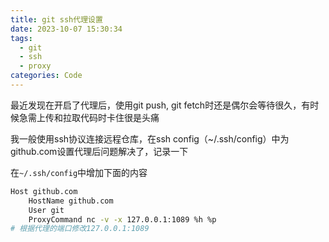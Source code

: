 ```yaml
---
title: git ssh代理设置
date: 2023-10-07 15:30:34
tags:
  - git
  - ssh
  - proxy
categories: Code
---
```


最近发现在开启了代理后，使用git push, git fetch时还是偶尔会等待很久，有时候急需上传和拉取代码时卡住很是头痛
<!-- more -->

我一般使用ssh协议连接远程仓库，在ssh config（~/.ssh/config）中为github.com设置代理后问题解决了，记录一下

在`~/.ssh/config`中增加下面的内容
```bash
Host github.com
	HostName github.com
	User git
	ProxyCommand nc -v -x 127.0.0.1:1089 %h %p
# 根据代理的端口修改127.0.0.1:1089
```
